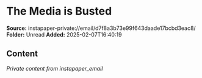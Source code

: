 # The Media is Busted

**Source:** instapaper-private://email/d7f8a3b73e99f643daade17bcbd3eac8/
**Folder:** Unread
**Added:** 2025-02-07T16:40:19




## Content
*Private content from instapaper_email*
